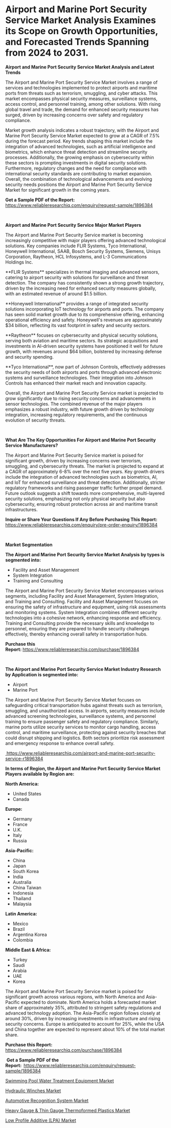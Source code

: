 <p><h1>Airport and Marine Port Security Service Market Analysis Examines its Scope on Growth Opportunities, and Forecasted Trends Spanning from 2024 to 2031.</h1></p><p><strong>Airport and Marine Port Security Service Market Analysis and Latest Trends</strong></p>
<p><p>The Airport and Marine Port Security Service Market involves a range of services and technologies implemented to protect airports and maritime ports from threats such as terrorism, smuggling, and cyber attacks. This market encompasses physical security measures, surveillance systems, access control, and personnel training, among other solutions. With rising global travel and trade, the demand for enhanced security measures has surged, driven by increasing concerns over safety and regulatory compliance. </p><p>Market growth analysis indicates a robust trajectory, with the Airport and Marine Port Security Service Market expected to grow at a CAGR of 7.5% during the forecast period. Key trends shaping this market include the integration of advanced technologies, such as artificial intelligence and biometrics, which enhance threat detection and streamline security processes. Additionally, the growing emphasis on cybersecurity within these sectors is prompting investments in digital security solutions. Furthermore, regulatory changes and the need for compliance with international security standards are contributing to market expansion. Overall, the combination of technological advancements and evolving security needs positions the Airport and Marine Port Security Service Market for significant growth in the coming years.</p></p>
<p><strong>Get a Sample PDF of the Report:&nbsp;</strong> <a href="https://www.reliableresearchiq.com/enquiry/request-sample/1896384?utm_campaign=100&utm_medium=2&utm_source=Github&utm_content=ia&utm_term=24102024&utm_id=airport-and-marine-port-security-service">https://www.reliableresearchiq.com/enquiry/request-sample/1896384</a></p>
<p>&nbsp;</p>
<p><strong>Airport and Marine Port Security Service Major Market Players</strong></p>
<p><p>The Airport and Marine Port Security Service market is becoming increasingly competitive with major players offering advanced technological solutions. Key companies include FLIR Systems, Tyco International, Honeywell International, SAAB, Bosch Security Systems, Siemens, Unisys Corporation, Raytheon, HCL Infosystems, and L-3 Communications Holdings Inc.</p><p>**FLIR Systems** specializes in thermal imaging and advanced sensors, catering to airport security with solutions for surveillance and threat detection. The company has consistently shown a strong growth trajectory, driven by the increasing need for enhanced security measures globally, with an estimated revenue of around $1.5 billion.</p><p>**Honeywell International** provides a range of integrated security solutions incorporating IoT technology for airports and ports. The company has seen solid market growth due to its comprehensive offering, enhancing operational efficiency and safety. Honeywell's revenues are approximately $34 billion, reflecting its vast footprint in safety and security sectors.</p><p>**Raytheon** focuses on cybersecurity and physical security solutions, serving both aviation and maritime sectors. Its strategic acquisitions and investments in AI-driven security systems have positioned it well for future growth, with revenues around $64 billion, bolstered by increasing defense and security spending.</p><p>**Tyco International**, now part of Johnson Controls, effectively addresses the security needs of both airports and ports through advanced electronic systems and surveillance technologies. Their integration into Johnson Controls has enhanced their market reach and innovation capacity.</p><p>Overall, the Airport and Marine Port Security Service market is projected to grow significantly due to rising security concerns and advancements in sensor technologies. The combined revenue of the major players emphasizes a robust industry, with future growth driven by technology integration, increasing regulatory requirements, and the continuous evolution of security threats.</p></p>
<p>&nbsp;</p>
<p><strong>What Are The Key Opportunities For Airport and Marine Port Security Service Manufacturers?</strong></p>
<p><p>The Airport and Marine Port Security Service market is poised for significant growth, driven by increasing concerns over terrorism, smuggling, and cybersecurity threats. The market is projected to expand at a CAGR of approximately 6-8% over the next five years. Key growth drivers include the integration of advanced technologies such as biometrics, AI, and IoT for enhanced surveillance and threat detection. Additionally, stricter regulatory frameworks and rising passenger traffic further propel demand. Future outlook suggests a shift towards more comprehensive, multi-layered security solutions, emphasizing not only physical security but also cybersecurity, ensuring robust protection across air and maritime transit infrastructures.</p></p>
<p><strong>Inquire or Share Your Questions If Any Before Purchasing This Report:</strong> <a href="https://www.reliableresearchiq.com/enquiry/pre-order-enquiry/1896384?utm_campaign=100&utm_medium=2&utm_source=Github&utm_content=ia&utm_term=24102024&utm_id=airport-and-marine-port-security-service">https://www.reliableresearchiq.com/enquiry/pre-order-enquiry/1896384</a></p>
<p>&nbsp;</p>
<p><strong>Market Segmentation</strong></p>
<p><strong>The Airport and Marine Port Security Service Market Analysis by types is segmented into:</strong></p>
<p><ul><li>Facility and Asset Management</li><li>System Integration</li><li>Training and Consulting</li></ul></p>
<p><p>The Airport and Marine Port Security Service Market encompasses various segments, including Facility and Asset Management, System Integration, and Training and Consulting. Facility and Asset Management focuses on ensuring the safety of infrastructure and equipment, using risk assessments and monitoring systems. System Integration combines different security technologies into a cohesive network, enhancing response and efficiency. Training and Consulting provide the necessary skills and knowledge to personnel, ensuring they are prepared to handle security challenges effectively, thereby enhancing overall safety in transportation hubs.</p></p>
<p><strong>Purchase this Report:&nbsp;</strong><a href="https://www.reliableresearchiq.com/purchase/1896384?utm_campaign=100&utm_medium=2&utm_source=Github&utm_content=ia&utm_term=24102024&utm_id=airport-and-marine-port-security-service">https://www.reliableresearchiq.com/purchase/1896384</a></p>
<p>&nbsp;</p>
<p><strong>The Airport and Marine Port Security Service Market Industry Research by Application is segmented into:</strong></p>
<p><ul><li>Airport</li><li>Marine Port</li></ul></p>
<p><p>The Airport and Marine Port Security Service Market focuses on safeguarding critical transportation hubs against threats such as terrorism, smuggling, and unauthorized access. In airports, security measures include advanced screening technologies, surveillance systems, and personnel training to ensure passenger safety and regulatory compliance. Similarly, marine ports utilize security services to monitor cargo handling, access control, and maritime surveillance, protecting against security breaches that could disrupt shipping and logistics. Both sectors prioritize risk assessment and emergency response to enhance overall safety.</p></p>
<p><a href="https://www.reliableresearchiq.com/airport-and-marine-port-security-service-r1896384?utm_campaign=100&utm_medium=2&utm_source=Github&utm_content=ia&utm_term=24102024&utm_id=airport-and-marine-port-security-service">&nbsp;https://www.reliableresearchiq.com/airport-and-marine-port-security-service-r1896384</a></p>
<p><strong>In terms of Region, the Airport and Marine Port Security Service Market Players available by Region are:</strong></p>
<p>
    <p> <strong> North America: </strong>
        <ul>
            <li>United States</li>
            <li>Canada</li>
        </ul>
        </p> 
    <p> <strong> Europe: </strong>
        <ul>
            <li>Germany</li>
            <li>France</li>
            <li>U.K.</li>
            <li>Italy</li>
            <li>Russia</li>
        </ul>
        </p> 
    <p> <strong> Asia-Pacific: </strong>
        <ul>
            <li>China</li>
            <li>Japan</li>
            <li>South Korea</li>
            <li>India</li>
            <li>Australia</li>
            <li>China Taiwan</li>
            <li>Indonesia</li>
            <li>Thailand</li>
            <li>Malaysia</li>
        </ul>
        </p> 
    <p> <strong> Latin America: </strong>
        <ul>
            <li>Mexico</li>
            <li>Brazil</li>
            <li>Argentina Korea</li>
            <li>Colombia</li>
        </ul>
        </p> 
    <p> <strong> Middle East & Africa: </strong>
        <ul>
            <li>Turkey</li>
            <li>Saudi</li>
            <li>Arabia</li>
            <li>UAE</li>
            <li>Korea</li>
        </ul>
    </p>
    </p>
<p><p>The Airport and Marine Port Security Service market is poised for significant growth across various regions, with North America and Asia-Pacific expected to dominate. North America holds a forecasted market share of approximately 35%, attributed to stringent safety regulations and advanced technology adoption. The Asia-Pacific region follows closely at around 30%, driven by increasing investments in infrastructure and rising security concerns. Europe is anticipated to account for 25%, while the USA and China together are expected to represent about 10% of the total market share.</p></p>
<p><strong>Purchase this Report: </strong><a href="https://www.reliableresearchiq.com/purchase/1896384?utm_campaign=100&utm_medium=2&utm_source=Github&utm_content=ia&utm_term=24102024&utm_id=airport-and-marine-port-security-service">https://www.reliableresearchiq.com/purchase/1896384</a></p>
<p>&nbsp;<strong>Get a Sample PDF of the Report:&nbsp;&nbsp;</strong><a href="https://www.reliableresearchiq.com/enquiry/request-sample/1896384?utm_campaign=100&utm_medium=2&utm_source=Github&utm_content=ia&utm_term=24102024&utm_id=airport-and-marine-port-security-service">https://www.reliableresearchiq.com/enquiry/request-sample/1896384</a></p>
<p><strong></strong></p>
<p><p><a href="https://issuu.com/reportprime-2/docs/swimming-pool-water-treatment-equip_8cc61fb632470b?utm_campaign=100&utm_medium=2&utm_source=Github&utm_content=ia&utm_term=24102024&utm_id=airport-and-marine-port-security-service">Swimming Pool Water Treatment Equipment Market</a></p><p><a href="https://issuu.com/reportprime-2/docs/hydraulic-winches-market-size-2030._18aa0439a7c6a6?utm_campaign=100&utm_medium=2&utm_source=Github&utm_content=ia&utm_term=24102024&utm_id=airport-and-marine-port-security-service">Hydraulic Winches Market</a></p><p><a href="https://www.linkedin.com/pulse/automotive-recognition-system-market-global-analysis-trends-forecasts-tagrf?utm_campaign=100&utm_medium=2&utm_source=Github&utm_content=ia&utm_term=24102024&utm_id=airport-and-marine-port-security-service">Automotive Recognition System Market</a></p><p><a href="https://github.com/nifongekclosebn1/Market-Research-Report-List-1/blob/main/heavy-gauge-thin-gauge-thermoformed-plastics-market.md?utm_campaign=100&utm_medium=2&utm_source=Github&utm_content=ia&utm_term=24102024&utm_id=airport-and-marine-port-security-service">Heavy Gauge & Thin Gauge Thermoformed Plastics Market</a></p><p><a href="https://github.com/jerridoxdemase/Market-Research-Report-List-1/blob/main/low-profile-additive-lpa-market.md?utm_campaign=100&utm_medium=2&utm_source=Github&utm_content=ia&utm_term=24102024&utm_id=airport-and-marine-port-security-service">Low Profile Additive (LPA) Market</a></p></p>